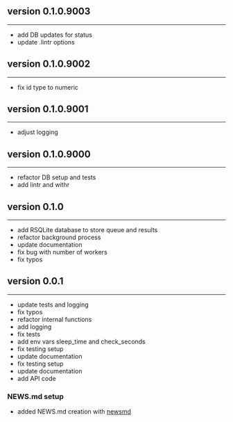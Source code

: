 ## version 0.1.0.9003

---

- add DB updates for status
- update .lintr options

## version 0.1.0.9002

---

- fix id type to numeric

## version 0.1.0.9001

---

- adjust logging

## version 0.1.0.9000

---

- refactor DB setup and tests
- add lintr and withr

## version 0.1.0

---

- add RSQLite database to store queue and results
- refactor background process
- update documentation
- fix bug with number of workers
- fix typos

## version 0.0.1

---

- update tests and logging
- fix typos
- refactor internal functions
- add logging
- fix tests
- add env vars sleep_time and check_seconds
- fix testing setup
- update documentation
- fix testing setup
- update documentation
- add API code 

### NEWS.md setup

- added NEWS.md creation with [newsmd](https://github.com/Dschaykib/newsmd)


